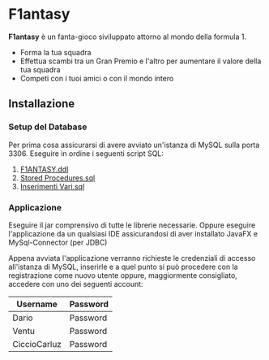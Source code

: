 # F1antasy

**F1antasy** è un fanta-gioco siviluppato attorno al mondo della formula 1.

- Forma la tua squadra
- Effettua scambi tra un Gran Premio e l'altro per aumentare il valore della tua squadra
- Competi con i tuoi amici o con il mondo intero 

## Installazione

### Setup del Database

Per prima cosa assicurarsi di avere avviato un'istanza di MySQL sulla porta 3306.
Eseguire in ordine i seguenti script SQL:

1. [F1ANTASY.ddl](Query/F1ANTASY.ddl)
1. [Stored Procedures.sql](Query/Stored%20Procedures.sql)
1. [Inserimenti Vari.sql](Query/Inserimenti%20vari.sql)

### Applicazione
Eseguire il jar comprensivo di tutte le librerie necessarie.
Oppure eseguire l'applicazione da un qualsiasi IDE assicurandosi di aver installato JavaFX e MySql-Connector (per JDBC)

Appena avviata l'applicazione verranno richieste le credenziali di accesso all'istanza di MySQL, inserirle e a quel punto si può procedere con la registrazione come nuovo utente oppure, maggiormente consigliato, accedere con uno dei seguenti account:

|Username     |Password|
|-------------|--------|
|Dario        |Password|
|Ventu        |Password|
|CiccioCarluz |Password|
